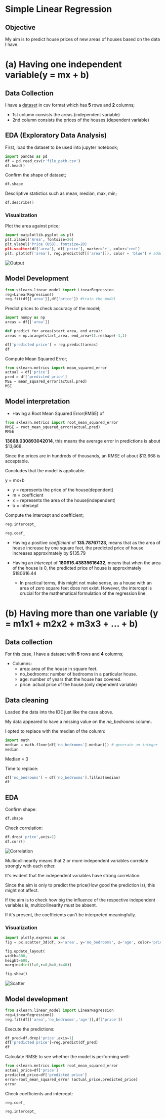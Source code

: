 # Simple Linear Regression 
## Objective
My aim is to predict house prices of new areas of houses based on the data I have.

# (a) Having one independent variable(y = mx + b)
## Data Collection 

I have a [dataset](Assets/house_price.csv) in csv format which has **5** rows and **2** columns;
- 1st column consists the areas.(independent variable)
- 2nd column consists the prices of the houses.(dependent variable)
  
## EDA (Exploratory Data Analysis)
First, load the dataset to be used into jupyter notebook;

```python
import pandas as pd
df = pd.read_csv(r'file_path.csv')
df.head()
```

Confirm the shape of dataset;

```python
df.shape
```
Descriptive statistics such as mean, median, max, min;

```python
df.describe()
```
### Visualization
Plot the area against price;

```python
import matplotlib.pyplot as plt
plt.xlabel('Area', fontsize=20)
plt.ylabel('Price (USD), fontsize=20)
plt.scatter(df['area'], df['price'], marker='+', color='red')
plt. plot(df['area'], reg.predict(df[['area']]), color = 'blue') # added after model development
```

![Output](Images/Scatter_plot.PNG)

## Model Development 

```python
from sklearn.linear_model import LinearRegression
reg=LinearRegression()
reg.fit(df[['area']],df['price']) #train the model
```

Predict prices to check accuracy of the model;

```python
import numpy as np
areas = df[['area']]

def predict_for_areas(start_area, end_area):
areas = np.arange(start_area, end_area+1).reshape(-1,1)

df['predicted price'] = reg.predict(areas)
df
```

Compute Mean Squared Error;

```python
from sklearn.metrics import mean_squared_error
actual = df['price']
pred = df['predicted price']
MSE = mean_squared_error(actual,pred)
MSE
```

## Model interpretation
- Having a Root Mean Squared Error(RMSE) of
  
```python
from sklearn.metrics import root_mean_squared_error
RMSE = root_mean_squared_error(actual,pred)
RMSE
```

**13668.030893042014**, this means the average error in predictions is about $13,668.

Since the prices are in hundreds of thousands, an RMSE of about $13,668 is acceptable.

Concludes that the model is applicable.

y = mx+b 
- y = represents the price of the house(dependent)
- m = coefficient
- x = represents the area of the house(independent) 
- b = intercept

Compute the intercept and coefficient;

```python
reg.intercept_
```

```python
reg.coef_
```

- Having a positive _coefficient_ of **135.78767123**, means that as the area of house increase by one square feet, the predicted price of house increases approximately by $135.79

- Having an _intercept_ of **180616.43835616432**, means that when the area of the house is 0, the predicted price of house is approximately $180616.44

  - In practical terms, this might not make sense, as a house with an area of zero square feet does not exist. However, the intercept is crucial for the mathematical formulation of the regression line.


# (b) Having more than one variable (y = m1x1 + m2x2 + m3x3 + ... + b)

## Data collection 
For this case, I have a dataset with **5** rows and **4** columns;

- Columns:
    - area: area of the house in square feet.
    - no_bedrooms: number of bedrooms in a particular house.
    - age: number of years that the house has covered.
    - price: actual price of the house.(only dependent variable)

## Data cleaning
Loaded the data into the IDE just like the case above.

My data appeared to have a missing value on the _no_bedrooms_ column.

I opted to replace with the median of the column:

```python
import math
median = math.floor(df['no_bedrooms'].median()) # generate an integer
median
```
Median = 3 

Time to replace: 

```python
df['no_bedrooms'] = df['no_bedrooms'].fillna(median)
df
```
## EDA 
Confirm shape: 

```python
df.shape
```

Check correlation: 

```python
df.drop('price',axis=1)
df.corr()
```
![Correlation](Images/corr.PNG)

Multicollinearity means that 2 or more independent variables correlate strongly with each other.

It's evident that the independent variables have strong correlation.

Since the aim is only to predict the price(How good the prediction is), this might not affect. 

If the aim is to check how big the influence of the respective independent variables is, multicollinearity must be absent. 

If it's present, the coefficients can't be interpreted meaningfully.

### Visualization 

```python
import plotly.express as px
fig = px.scatter_3d(df, x='area', y='no_bedrooms', z='age', color='price', title='3D Scatter Plot')

fig.update_layout(
width=800,
height=600,
margin=dict(l=0,r=0,b=0,t=40))

fig.show()
```

![Scatter](Images/scatter_3d.PNG)

## Model development 

```python
from sklearn.linear_model import LinearRegression
reg=LinearRegression()
reg.fit(df[['area','no_bedrooms','age']],df['price'])
```

Execute the predictions: 

```python
df_pred=df.drop('price',axis=1)
df['predicted price']=reg.predict(df_pred)
df
```

Calculate RMSE to see whether the model is performing well: 

```python
from sklearn.metrics import root_mean_squared_error
actual_price=df['price']
predicted_price=df['predicted price']
error=root_mean_squared_error (actual_price,predicted_price)
error
```

Check coefficients and intercept: 

```python
reg.coef_
```

```python
reg.intercept_
```
